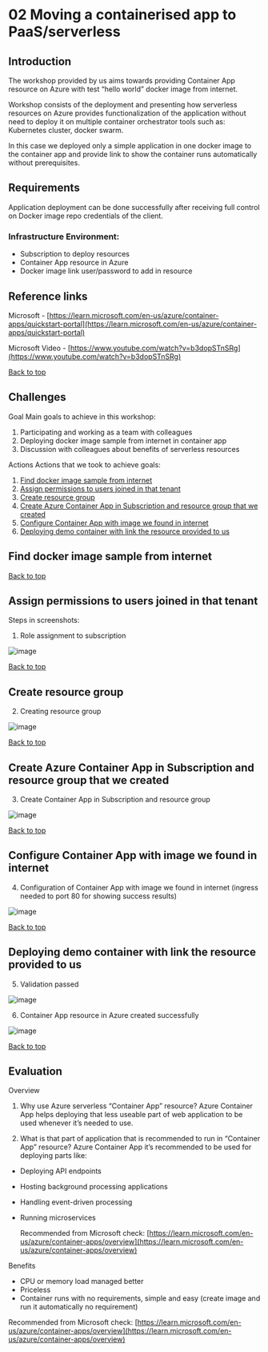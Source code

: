 # **02 Moving a containerised app to PaaS/serverless**

## **Introduction**

The workshop provided by us aims towards providing Container App resource on Azure with test “hello world” docker image from internet.

Workshop consists of the deployment and presenting how serverless resources on Azure provides functionalization of the application without need to deploy it on multiple container orchestrator tools such as: Kubernetes cluster, docker swarm.

In this case we deployed only a simple application in one docker image to the container app and provide link to show the container runs automatically without prerequisites.

## **Requirements**

Application deployment can be done successfully after receiving full control on Docker image repo credentials of the client.

### **Infrastructure Environment:**

- Subscription to deploy resources
- Container App resource in Azure
- Docker image link user/password to add in resource

## **Reference links**

Microsoft - [https://learn.microsoft.com/en-us/azure/container-apps/quickstart-portal](https://learn.microsoft.com/en-us/azure/container-apps/quickstart-portal)

Microsoft Video - [https://www.youtube.com/watch?v=b3dopSTnSRg](https://www.youtube.com/watch?v=b3dopSTnSRg)

[Back to top](#02-moving-a-containerised-app-to-paasserverless)

## **Challenges**

Goal
Main goals to achieve in this workshop:

1. Participating and working as a team with colleagues
2. Deploying docker image sample from internet in container app
3. Discussion with colleagues about benefits of serverless resources

Actions
Actions that we took to achieve goals:

1. [Find docker image sample from internet](#find-docker-image-sample-from-internet)
2. [Assign permissions to users joined in that tenant](#assign-permissions-to-users-joined-in-that-tenant)
3. [Create resource group](#create-resource-group)
4. [Create Azure Container App in Subscription and resource group that we created](#create-azure-container-app-in-subscription-and-resource-group-that-we-created)
5. [Configure Container App with image we found in internet](#configure-container-app-with-image-we-found-in-internet)
6. [Deploying demo container with link the resource provided to us](#deploying-demo-container-with-link-the-resource-provided-to-us)

## **Find docker image sample from internet**

[Back to top](#02-moving-a-containerised-app-to-paasserverless)

## **Assign permissions to users joined in that tenant**

Steps in screenshots:

1. Role assignment to subscription

![image](./.images/01-role-assignments-to-subscription.png)

[Back to top](#02-moving-a-containerised-app-to-paasserverless)

## **Create resource group**

2. Creating resource group

![image](./.images/02-create-resource-group.png)

[Back to top](#02-moving-a-containerised-app-to-paasserverless)

## **Create Azure Container App in Subscription and resource group that we created**

3. Create Container App in Subscription and resource group

![image](./.images/03-create-container-app.png)

[Back to top](#02-moving-a-containerised-app-to-paasserverless)

## **Configure Container App with image we found in internet**

4. Configuration of Container App with image we found in internet (ingress needed to port 80 for showing success results)

![image](./.images/04-Configuration-of-Container-App.png)

[Back to top](#02-moving-a-containerised-app-to-paasserverless)

## **Deploying demo container with link the resource provided to us**

5. Validation passed

![image](./.images/05-validation-passed.png)

6. Container App resource in Azure created successfully

![image](./.images/06-container-app-created-successfully.png)

[Back to top](#02-moving-a-containerised-app-to-paasserverless)

## **Evaluation**

Overview

1. Why use Azure serverless “Container App” resource?
  Azure Container App helps deploying that less useable part of web application to be used whenever it’s needed to use.

2. What is that part of application that is recommended to run in “Container App” resource?
  Azure Container App it’s recommended to be used for deploying parts like:

- Deploying API endpoints
- Hosting background processing applications
- Handling event-driven processing
- Running microservices
  
  Recommended from Microsoft check: [https://learn.microsoft.com/en-us/azure/container-apps/overview](https://learn.microsoft.com/en-us/azure/container-apps/overview)

Benefits

- CPU or memory load managed better
- Priceless
- Container runs with no requirements, simple and easy (create image and run it automatically no requirement)

Recommended from Microsoft check: [https://learn.microsoft.com/en-us/azure/container-apps/overview](https://learn.microsoft.com/en-us/azure/container-apps/overview)
